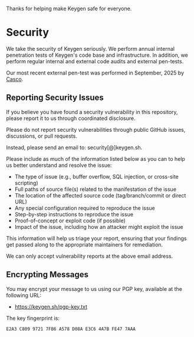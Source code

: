Thanks for helping make Keygen safe for everyone.

# Security

We take the security of Keygen seriously. We perform annual internal penetration tests of Keygen's code base and infrastructure. In addition, we perform regular internal and external code audits and external pen-tests.

Our most recent external pen-test was performed in September, 2025 by [Casco](https://casco.com).

## Reporting Security Issues

If you believe you have found a security vulnerability in this repository, please report it to us through coordinated disclosure.

Please do not report security vulnerabilities through public GitHub issues, discussions, or pull requests.

Instead, please send an email to: security[@]keygen.sh.

Please include as much of the information listed below as you can to help us better understand and resolve the issue:

- The type of issue (e.g., buffer overflow, SQL injection, or cross-site scripting)
- Full paths of source file(s) related to the manifestation of the issue
- The location of the affected source code (tag/branch/commit or direct URL)
- Any special configuration required to reproduce the issue
- Step-by-step instructions to reproduce the issue
- Proof-of-concept or exploit code (if possible)
- Impact of the issue, including how an attacker might exploit the issue

This information will help us triage your report, ensuring that your findings get passed along to the appropriate maintainers for remediation.

We can only accept vulnerability reports at the above email address.

## Encrypting Messages

You may encrypt your message to us using our PGP key, available at the following URL:

- https://keygen.sh/pgp-key.txt

The key fingerprint is:

```
E2A3 C809 9721 7FB6 A578 D08A E3C6 4A7B FE47 7AAA
```
